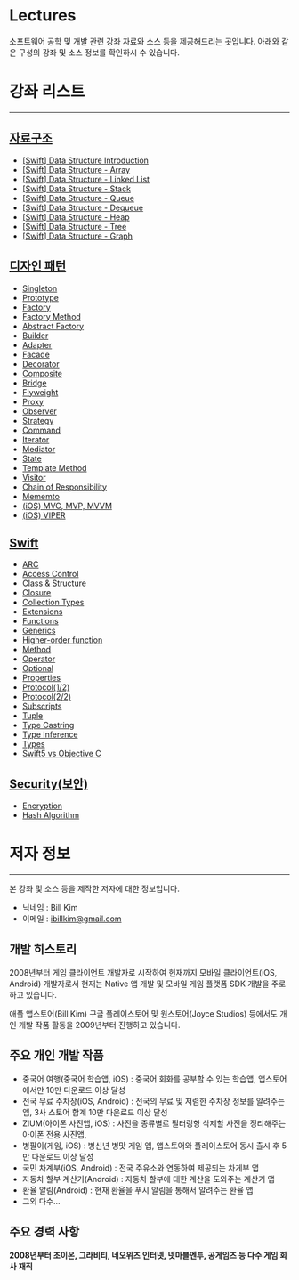 # Lectures

소프트웨어 공학 및 개발 관련 강좌 자료와 소스 등을 제공해드리는 곳입니다.
아래와 같은 구성의 강좌 및 소스 정보를 확인하시 수 있습니다.

# 강좌 리스트
-----------------------  

[자료구조](https://github.com/billnjoyce/Lectures/tree/master/docs/design%20patterns)
-----------------------  

* [[Swift] Data Structure Introduction](https://github.com/billnjoyce/Lectures/blob/master/docs/data%20structure/%5BSwift%5D%20Data%20Structure%20Introduction.pdf)
* [[Swift] Data Structure - Array](https://github.com/billnjoyce/Lectures/blob/master/docs/data%20structure/%5BSwift%5D%20Data%20Structure%20-%20Array.pdf)
* [[Swift] Data Structure - Linked List](https://github.com/billnjoyce/Lectures/blob/master/docs/data%20structure/%5BSwift%5D%20Data%20Structure%20-%20Linked%20List.pdf)
* [[Swift] Data Structure - Stack](https://github.com/billnjoyce/Lectures/blob/master/docs/data%20structure/%5BSwift%5D%20Data%20Structure%20-%20Stack.pdf)
* [[Swift] Data Structure - Queue](https://github.com/billnjoyce/Lectures/blob/master/docs/data%20structure/%5BSwift%5D%20Data%20Structure%20-%20Queue.pdf)
* [[Swift] Data Structure - Dequeue](https://github.com/billnjoyce/Lectures/blob/master/docs/data%20structure/%5BSwift%5D%20Data%20Structure%20-%20Dequeue.pdf)
* [[Swift] Data Structure - Heap](https://github.com/billnjoyce/Lectures/blob/master/docs/data%20structure/%5BSwift%5D%20Data%20Structure%20-%20Heap.pdf)
* [[Swift] Data Structure - Tree](https://github.com/billnjoyce/Lectures/blob/master/docs/data%20structure/%5BSwift%5D%20Data%20Structure%20-%20Tree.pdf)
* [[Swift] Data Structure - Graph](https://github.com/billnjoyce/Lectures/blob/master/docs/data%20structure/%5BSwift%5D%20Data%20Structure%20-%20Graph.pdf)

[디자인 패턴](https://github.com/billnjoyce/Lectures/tree/master/docs/design%20patterns)
-----------------------  

* [Singleton](https://github.com/billnjoyce/Lectures/blob/master/docs/design%20patterns/%5BSwift%5D%20Singleton.pdf)
* [Prototype](https://github.com/billnjoyce/Lectures/blob/master/docs/design%20patterns/%5BSwift%5D%20Prototype.pdf)
* [Factory](https://github.com/billnjoyce/Lectures/blob/master/docs/design%20patterns/%5BSwift%5D%20Factory.pdf)
* [Factory Method](https://github.com/billnjoyce/Lectures/blob/master/docs/design%20patterns/%5BSwift%5D%20Factory%20Method.pdf)
* [Abstract Factory](https://github.com/billnjoyce/Lectures/blob/master/docs/design%20patterns/%5BSwift%5D%20Abstract%20Factory.pdf)
* [Builder](https://github.com/billnjoyce/Lectures/blob/master/docs/design%20patterns/%5BSwift%5D%20Builder.pdf)
* [Adapter](https://github.com/billnjoyce/Lectures/blob/master/docs/design%20patterns/%5BSwift%5D%20Adapter.pdf)
* [Facade](https://github.com/billnjoyce/Lectures/blob/master/docs/design%20patterns/%5BSwift%5D%20Facade.pdf)
* [Decorator](https://github.com/billnjoyce/Lectures/blob/master/docs/design%20patterns/%5BSwift%5D%20Decorator.pdf)
* [Composite](https://github.com/billnjoyce/Lectures/blob/master/docs/design%20patterns/%5BSwift%5D%20Composite.pdf)
* [Bridge](https://github.com/billnjoyce/Lectures/blob/master/docs/design%20patterns/%5BSwift%5D%20Bridge.pdf)
* [Flyweight](https://github.com/billnjoyce/Lectures/blob/master/docs/design%20patterns/%5BSwift%5D%20Flyweight.pdf)
* [Proxy](https://github.com/billnjoyce/Lectures/blob/master/docs/design%20patterns/%5BSwift%5D%20Proxy.pdf)
* [Observer](https://github.com/billnjoyce/Lectures/blob/master/docs/design%20patterns/%5BSwift%5D%20Observer.pdf)
* [Strategy](https://github.com/billnjoyce/Lectures/blob/master/docs/design%20patterns/%5BSwift%5D%20Strategy.pdf)
* [Command](https://github.com/billnjoyce/Lectures/blob/master/docs/design%20patterns/%5BSwift%5D%20Command.pdf)
* [Iterator](https://github.com/billnjoyce/Lectures/blob/master/docs/design%20patterns/%5BSwift%5D%20iterator.pdf)
* [Mediator](https://github.com/billnjoyce/Lectures/blob/master/docs/design%20patterns/%5BSwift%5D%20Mediator.pdf)
* [State](https://github.com/billnjoyce/Lectures/blob/master/docs/design%20patterns/%5BSwift%5D%20State.pdf)
* [Template Method](https://github.com/billnjoyce/Lectures/blob/master/docs/design%20patterns/%5BSwift%5D%20Template%20Method.pdf)
* [Visitor](https://github.com/billnjoyce/Lectures/blob/master/docs/design%20patterns/%5BSwift%5D%20Visitor.pdf)
* [Chain of Responsibility](https://github.com/billnjoyce/Lectures/blob/master/docs/design%20patterns/%5BSwift%5D%20Chain%20of%20Responsibility.pdf)
* [Mememto](https://github.com/billnjoyce/Lectures/blob/master/docs/design%20patterns/%5BSwift%5D%20Memento.pdf)
* [(iOS) MVC, MVP, MVVM](https://github.com/billnjoyce/Lectures/blob/master/docs/design%20patterns/%5BiOS%5D%20MVC%2C%20MVP%2C%20MVVM.pdf)
* [(iOS) VIPER](https://github.com/billnjoyce/Lectures/blob/master/docs/design%20patterns/%5BiOS%5D%20VIPER.pdf)

[Swift](https://github.com/billnjoyce/Lectures/tree/master/docs/swift)
-----------------------  

* [ARC](https://github.com/billnjoyce/Lectures/blob/master/docs/swift/ARC.pdf)
* [Access Control](https://github.com/billnjoyce/Lectures/blob/master/docs/swift/Access%20Control.pdf)
* [Class & Structure](https://github.com/billnjoyce/Lectures/blob/master/docs/swift/Class%20%26%20Structure.pdf)
* [Closure](https://github.com/billnjoyce/Lectures/blob/master/docs/swift/Closure.pdf)
* [Collection Types](https://github.com/billnjoyce/Lectures/blob/master/docs/swift/Collection%20Types.pdf)
* [Extensions](https://github.com/billnjoyce/Lectures/blob/master/docs/swift/Extensions.pdf)
* [Functions](https://github.com/billnjoyce/Lectures/blob/master/docs/swift/Functions.pdf)
* [Generics](https://github.com/billnjoyce/Lectures/blob/master/docs/swift/Generics.pdf)
* [Higher-order function](https://github.com/billnjoyce/Lectures/blob/master/docs/swift/Higher-order%20function.pdf)
* [Method](https://github.com/billnjoyce/Lectures/blob/master/docs/swift/Methods.pdf)
* [Operator](https://github.com/billnjoyce/Lectures/blob/master/docs/swift/Operator.pdf)
* [Optional](https://github.com/billnjoyce/Lectures/blob/master/docs/swift/Optional.pdf)
* [Properties](https://github.com/billnjoyce/Lectures/blob/master/docs/swift/Properties.pdf)
* [Protocol(1/2)](https://github.com/billnjoyce/Lectures/blob/master/docs/swift/Protocol%20(1:2).pdf)
* [Protocol(2/2)](https://github.com/billnjoyce/Lectures/blob/master/docs/swift/Protocol%20(2:2).pdf)
* [Subscripts](https://github.com/billnjoyce/Lectures/blob/master/docs/swift/Subscripts.pdf)
* [Tuple](https://github.com/billnjoyce/Lectures/blob/master/docs/swift/Tuple.pdf)
* [Type Castring](https://github.com/billnjoyce/Lectures/blob/master/docs/swift/Type%20Casting.pdf)
* [Type Inference](https://github.com/billnjoyce/Lectures/blob/master/docs/swift/Type%20Inference.pdf)
* [Types](https://github.com/billnjoyce/Lectures/blob/master/docs/swift/Types.pdf)
* [Swift5 vs Objective C](https://github.com/billnjoyce/Lectures/blob/master/docs/swift/Swift5%20vs%20Objective%20C.pdf)

[Security(보안)](https://github.com/billnjoyce/Lectures/tree/master/docs/security)
-----------------------  

* [Encryption](https://github.com/billnjoyce/Lectures/blob/master/docs/security/Encryption.pdf)
* [Hash Algorithm](https://github.com/billnjoyce/Lectures/blob/master/docs/security/Hash%20Algorithm.pdf)

# 저자 정보
-----------------------  


본 강좌 및 소스 등을 제작한 저자에 대한 정보입니다.

- 닉네임 : Bill Kim
- 이메일 : ibillkim@gmail.com

개발 히스토리
----------------------- 

2008년부터 게임 클라이언트 개발자로 시작하여 현재까지 모바일 클라이언트(iOS, Android) 개발자로서 
현재는 Native 앱 개발 및 모바일 게임 플랫폼 SDK 개발을 주로 하고 있습니다.

애플 앱스토어(Bill Kim) 구글 플레이스토어 및 원스토어(Joyce Studios) 등에서도 개인 개발 작품 활동을 
2009년부터 진행하고 있습니다.

주요 개인 개발 작품
-----------------------  

- 중국어 여행(중국어 학습앱, iOS) : 중국어 회화를 공부할 수 있는 학습앱, 앱스토어에서만 10만 다운로드 이상 달성
- 전국 무료 주차장(iOS, Android) : 전국의 무료 및 저렴한 주차장 정보를 알려주는 앱, 3사 스토어 합계 10만 다운로드 이상 달성
- ZIUM(아이폰 사진앱, iOS) : 사진을 종류별로 필터링항 삭제할 사진을 정리해주는 아이폰 전용 사진앱, 
- 병팔이(게임, iOS) : 병신년 병맛 게임 앱, 앱스토어와 플레이스토어 동시 출시 후 5만 다운로드 이상 달성
- 국민 차계부(iOS, Android) : 전국 주유소와 연동하여 제공되는 차게부 앱
- 자동차 할부 계산기(Android) : 자동차 할부에 대한 계산을 도와주는 계산기 앱
- 환율 알림(Android) : 현재 환율을 푸시 알림을 통해서 알려주는 환율 앱
- 그외 다수...

주요 경력 사항
-----------------------  

**2008년부터 조이온, 그라비티, 네오위즈 인터넷, 넷마블엔투, 공게임즈 등 다수 게임 회사 재직**

